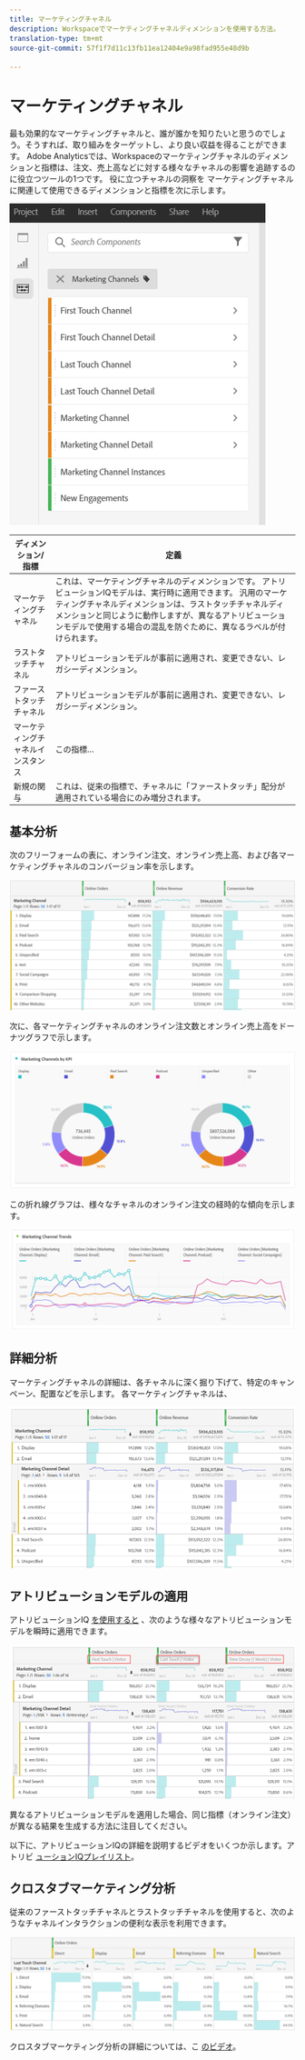 ```yaml
---
title: マーケティングチャネル
description: Workspaceでマーケティングチャネルディメンションを使用する方法。
translation-type: tm+mt
source-git-commit: 57f1f7d11c13fb11ea12404e9a98fad955e48d9b

---
```



# マーケティングチャネル

最も効果的なマーケティングチャネルと、誰が誰かを知りたいと思うのでしょう。そうすれば、取り組みをターゲットし、より良い収益を得ることができます。 Adobe Analyticsでは、Workspaceのマーケティングチャネルのディメンションと指標は、注文、売上高などに対する様々なチャネルの影響を追跡するのに役立つツールの1つです。 役に立つチャネルの洞察を マーケティングチャネルに関連して使用できるディメンションと指標を次に示します。

![](assets/mc-dims.png)

| ディメンション/指標 | 定義 |
|---|---|
| マーケティングチャネル | これは、マーケティングチャネルのディメンションです。 アトリビューションIQモデルは、実行時に適用できます。 汎用のマーケティングチャネルディメンションは、ラストタッチチャネルディメンションと同じように動作しますが、異なるアトリビューションモデルで使用する場合の混乱を防ぐために、異なるラベルが付けられます。 |
| ラストタッチチャネル | アトリビューションモデルが事前に適用され、変更できない、レガシーディメンション。 |
| ファーストタッチチャネル | アトリビューションモデルが事前に適用され、変更できない、レガシーディメンション。 |
| マーケティングチャネルインスタンス | この指標… |
| 新規の関与 | これは、従来の指標で、チャネルに「ファーストタッチ」配分が適用されている場合にのみ増分されます。 |

## 基本分析

次のフリーフォームの表に、オンライン注文、オンライン売上高、および各マーケティングチャネルのコンバージョン率を示します。

![](assets/mc-viz1.png)

次に、各マーケティングチャネルのオンライン注文数とオンライン売上高をドーナツグラフで示します。

![](assets/mc-viz2.png)

この折れ線グラフは、様々なチャネルのオンライン注文の経時的な傾向を示します。

![](assets/mc-viz3.png)

## 詳細分析

マーケティングチャネルの詳細は、各チャネルに深く掘り下げて、特定のキャンペーン、配置などを示します。 各マーケティングチャネルは、

![](assets/mc-viz4.png)

## アトリビューションモデルの適用

アトリビューションIQ [を使用すると](https://docs.adobe.com/content/help/en/analytics/analyze/analysis-workspace/panels/attribution/use-attribution.html) 、次のような様々なアトリビューションモデルを瞬時に適用できます。

![](assets/mc-viz5.png)

異なるアトリビューションモデルを適用した場合、同じ指標（オンライン注文）が異なる結果を生成する方法に注目してください。

以下に、アトリビューションIQの詳細を説明するビデオをいくつか示します。アトリビ [ューションIQプレイリスト](https://www.youtube.com/playlist?list=PL2tCx83mn7GuDzYEZ8jQlaScruZr3tBTR)。

## クロスタブマーケティング分析

従来のファーストタッチチャネルとラストタッチチャネルを使用すると、次のようなチャネルインタラクションの便利な表示を利用できます。

![](assets/mc-viz6.png)

クロスタブマーケティング分析の詳細については、こ [のビデオ](https://www.youtube.com/watch?v=M3EOdONa-3E)。